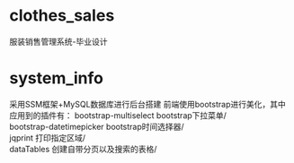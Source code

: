 # clothes_sales
服装销售管理系统-毕业设计
# system_info
采用SSM框架+MySQL数据库进行后台搭建
前端使用bootstrap进行美化，其中应用到的插件有：
bootstrap-multiselect bootstrap下拉菜单/  
bootstrap-datetimepicker bootstrap时间选择器/  
jqprint 打印指定区域/  
dataTables 创建自带分页以及搜索的表格/  
